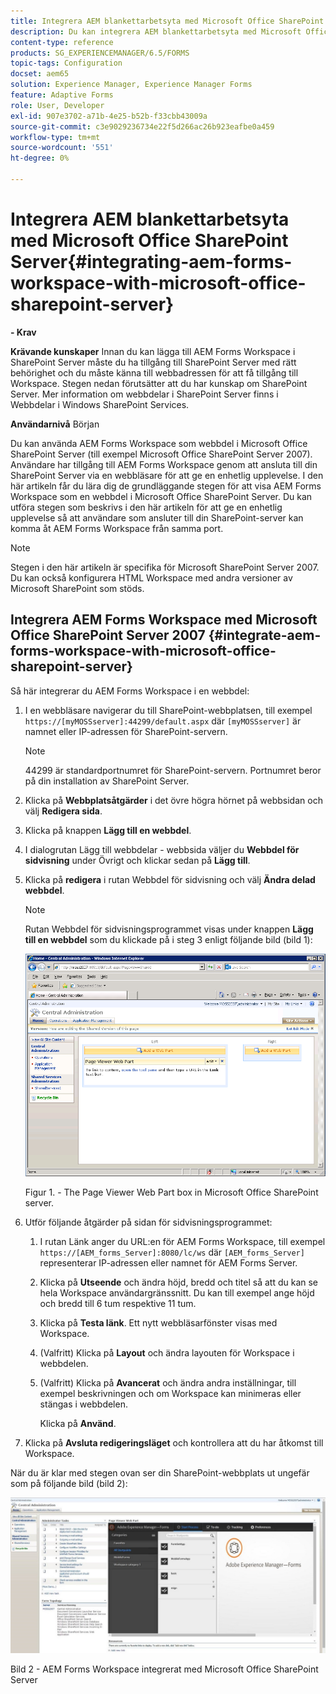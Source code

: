 ```yaml
---
title: Integrera AEM blankettarbetsyta med Microsoft Office SharePoint Server
description: Du kan integrera AEM blankettarbetsyta med Microsoft Office SharePoint Server.
content-type: reference
products: SG_EXPERIENCEMANAGER/6.5/FORMS
topic-tags: Configuration
docset: aem65
solution: Experience Manager, Experience Manager Forms
feature: Adaptive Forms
role: User, Developer
exl-id: 907e3702-a71b-4e25-b52b-f33cbb43009a
source-git-commit: c3e9029236734e22f5d266ac26b923eafbe0a459
workflow-type: tm+mt
source-wordcount: '551'
ht-degree: 0%

---
```


# Integrera AEM blankettarbetsyta med Microsoft Office SharePoint Server{#integrating-aem-forms-workspace-with-microsoft-office-sharepoint-server}

**- Krav**

**Krävande kunskaper**
Innan du kan lägga till AEM Forms Workspace i SharePoint Server måste du ha tillgång till SharePoint Server med rätt behörighet och du måste känna till webbadressen för att få tillgång till Workspace. Stegen nedan förutsätter att du har kunskap om SharePoint Server. Mer information om webbdelar i SharePoint Server finns i Webbdelar i Windows SharePoint Services.

**Användarnivå**
Början

Du kan använda AEM Forms Workspace som webbdel i Microsoft Office SharePoint Server (till exempel Microsoft Office SharePoint Server 2007). Användare har tillgång till AEM Forms Workspace genom att ansluta till din SharePoint Server via en webbläsare för att ge en enhetlig upplevelse. I den här artikeln får du lära dig de grundläggande stegen för att visa AEM Forms Workspace som en webbdel i Microsoft Office SharePoint Server. Du kan utföra stegen som beskrivs i den här artikeln för att ge en enhetlig upplevelse så att användare som ansluter till din SharePoint-server kan komma åt AEM Forms Workspace från samma port.

>[!NOTE]
>
>Stegen i den här artikeln är specifika för Microsoft SharePoint Server 2007. Du kan också konfigurera HTML Workspace med andra versioner av Microsoft SharePoint som stöds.

## Integrera AEM Forms Workspace med Microsoft Office SharePoint Server 2007 {#integrate-aem-forms-workspace-with-microsoft-office-sharepoint-server}

Så här integrerar du AEM Forms Workspace i en webbdel:

1. I en webbläsare navigerar du till SharePoint-webbplatsen, till exempel `https://[myMOSSserver]:44299/default.aspx` där `[myMOSSserver]` är namnet eller IP-adressen för SharePoint-servern.

   >[!NOTE]
   >
   >44299 är standardportnumret för SharePoint-servern. Portnumret beror på din installation av SharePoint Server.

1. Klicka på **Webbplatsåtgärder** i det övre högra hörnet på webbsidan och välj **Redigera sida**.
1. Klicka på knappen **Lägg till en webbdel**.
1. I dialogrutan Lägg till webbdelar - webbsida väljer du **Webbdel för sidvisning** under Övrigt och klickar sedan på **Lägg till**.
1. Klicka på **redigera** i rutan Webbdel för sidvisning och välj **Ändra delad webbdel**.

   >[!NOTE]
   >
   >Rutan Webbdel för sidvisningsprogrammet visas under knappen **Lägg till en webbdel** som du klickade på i steg 3 enligt följande bild (bild 1):

   ![Rutan Webbdel för sidvisning i Microsoft Office SharePoint-servern.](assets/page-viewer-web-part-box-in-microsoft-office-sharepoint-server.png)

   Figur 1. - The Page Viewer Web Part box in Microsoft Office SharePoint server.

1. Utför följande åtgärder på sidan för sidvisningsprogrammet:

   1. I rutan Länk anger du URL:en för AEM Forms Workspace, till exempel `https://[AEM_forms_Server]:8080/lc/ws` där `[AEM_forms_Server]` representerar IP-adressen eller namnet för AEM Forms Server.
   1. Klicka på **Utseende** och ändra höjd, bredd och titel så att du kan se hela Workspace användargränssnitt. Du kan till exempel ange höjd och bredd till 6 tum respektive 11 tum.
   1. Klicka på **Testa länk**. Ett nytt webbläsarfönster visas med Workspace.
   1. (Valfritt) Klicka på **Layout** och ändra layouten för Workspace i webbdelen.
   1. (Valfritt) Klicka på **Avancerat** och ändra andra inställningar, till exempel beskrivningen och om Workspace kan minimeras eller stängas i webbdelen.

      Klicka på **Använd**.

1. Klicka på **Avsluta redigeringsläget** och kontrollera att du har åtkomst till Workspace.

När du är klar med stegen ovan ser din SharePoint-webbplats ut ungefär som på följande bild (bild 2):

![AEM Forms Workspace integrerat med Microsoft Office SharePoint Server](assets/aem-forms-workspace.jpg)

Bild 2 - AEM Forms Workspace integrerat med Microsoft Office SharePoint Server
